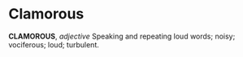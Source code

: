 # Clamorous

**CLAMOROUS**, _adjective_ Speaking and repeating loud words; noisy; vociferous; loud; turbulent.